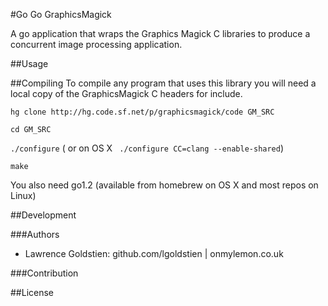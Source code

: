 #Go Go GraphicsMagick

A go application that wraps the Graphics Magick C libraries to produce a concurrent image processing application. 


##Usage

##Compiling
To compile any program that uses this library you will need a local copy of the GraphicsMagick C headers for include.

``` hg clone http://hg.code.sf.net/p/graphicsmagick/code GM_SRC ```

``` cd GM_SRC ```

``` ./configure ``` ( or on OS X ``` ./configure CC=clang --enable-shared```)

``` make ```

You also need go1.2 (available from homebrew on OS X and most repos on Linux)

##Development

###Authors

* Lawrence Goldstien: github.com/lgoldstien | onmylemon.co.uk

###Contribution

##License
